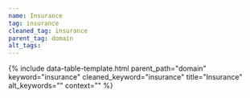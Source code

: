 ```yaml
---
name: Insurance
tag: insurance
cleaned_tag: insurance
parent_tag: domain
alt_tags: 
---
```


{% include data-table-template.html 
  parent_path="domain" 
  keyword="insurance" 
  cleaned_keyword="insurance" 
  title="Insurance"
  alt_keywords=""
  context=""
%}

